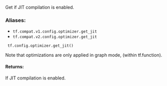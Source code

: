 
Get if JIT compilation is enabled.
### Aliases:
- `tf.compat.v1.config.optimizer.get_jit`
- `tf.compat.v2.config.optimizer.get_jit`

```
 tf.config.optimizer.get_jit()
```

Note that optimizations are only applied in graph mode, (within tf.function).
#### Returns:

If JIT compilation is enabled.
